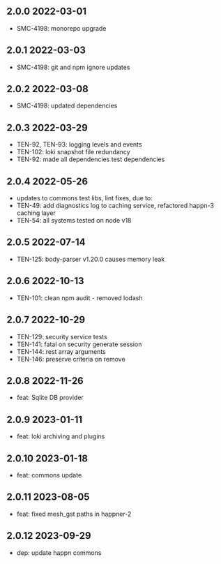 2.0.0 2022-03-01
-----------------
  - SMC-4198: monorepo upgrade

2.0.1 2022-03-03
-----------------
  - SMC-4198: git and npm ignore updates

2.0.2 2022-03-08
-----------------
  - SMC-4198: updated dependencies

2.0.3 2022-03-29
-----------------
  - TEN-92, TEN-93: logging levels and events
  - TEN-102: loki snapshot  file redundancy
  - TEN-92: made all dependencies test dependencies

2.0.4 2022-05-26
-----------------
  - updates to commons test libs, lint fixes, due to:
  - TEN-49: add diagnostics log to caching service, refactored happn-3 caching layer
  - TEN-54: all systems tested on node v18

2.0.5 2022-07-14
-----------------
  - TEN-125: body-parser v1.20.0 causes memory leak

2.0.6 2022-10-13
-----------------
  - TEN-101: clean npm audit - removed lodash

2.0.7 2022-10-29
-----------------
  - TEN-129: security service tests
  - TEN-141: fatal on security generate session
  - TEN-144: rest array arguments
  - TEN-146: preserve criteria on remove

2.0.8 2022-11-26
-----------------
  - feat: Sqlite DB provider

2.0.9 2023-01-11
-----------------
  - feat: loki archiving and plugins 

2.0.10 2023-01-18
-----------------
  - feat: commons update

2.0.11 2023-08-05
-----------------
  - feat: fixed mesh_gst paths in happner-2

2.0.12 2023-09-29
-----------------
  - dep: update happn commons
